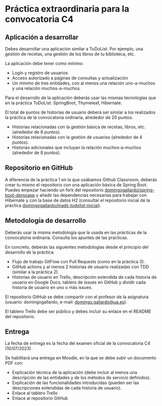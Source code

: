 
# Práctica extraordinaria para la convocatoria C4 #

## Aplicación a desarrollar ##

Debes desarrollar una aplicación similar a ToDoList. Por ejemplo, una
gestión de recetas, una gestión de los libros de tu biblioteca, etc.

La aplicación debe tener como mínimo:

- Login y registro de usuarios
- Acceso autorizado a páginas de consultas y actualización
- Un mínimo de tres entidades, con al menos una relación uno-a-muchos
  y una relación muchos-a-muchos.

Para el desarrollo de la aplicación deberás usar las mismas tecnologías que
en la práctica ToDoList: SpringBoot, Thymeleaf, Hibernate.

El total de puntos de historias de usuario deberá ser similar a los
realizados la práctica de la convocatoria ordinaria, alrededor de 20
puntos.

- Historias relacionadas con la gestión básica de recetas, libros,
  etc. (alrededor de 8 puntos).
- Historias  relacionadas con la gestión de usuarios (alrededor de 4 puntos).
- Historias adicionales que incluyan la relación muchos-a-muchos
  (alrededor de 8 puntos).


## Repositorio en GitHub ##

A diferencia de la práctica 1 en la que usábamos Github Classroom,
deberás crear tu mismo el repositorio con una aplicación básica de
Spring Boot. Puedes empezar haciendo un fork del repositorio
[domingogallardo/spring-boot-demoapp](https://github.com/domingogallardo/spring-boot-demoapp)
y añadir las dependencias necesarias para trabajar con Hibernate y con
la base de datos H2 (consultar el repositorio inicial de la práctica
[domingogallardo/mads-todolist-inicial](https://github.com/domingogallardo/mads-todolist-inicial)).


## Metodología de desarrollo ##

Deberás usar la misma metodología que la usada en las prácticas de la
convocatoria ordinaria. Consulta los apuntes de las prácticas.

En concreto, deberás las siguientes metodologías desde el principio
del desarrollo de la práctica:

- Flujo de trabajo GitFlow con Pull Requests (como en la práctica 3).
- GitHub actions y al menos 2 historias de usuario realizadas con TDD (similar a la práctica 2).
- Historias  de usuario en Trello, descripción extendida de cada historia de
  usuario en Google Docs, tablero de issues en GitHub y dividir cada
  historia de usuario en uno o más issues.

El repositorio GitHub se debe compartir con el profesor de la
asignatura (usuario: domingogallardo, e-mail: domingo.gallardo@ua.es).

El tablero Trello debe ser público y debes incluir su enlace en el
README del repositorio.


## Entrega ##

La fecha de entrega es la fecha del examen oficial de la convocatoria C4 (10/07/2023)

Se habilitará una entrega en Moodle, en la que se debe subir un
documento PDF con:

- Explicación técnica de la aplicación (debe incluir al menos una
  descripción de las entidades y de los métodos de servicio
  definidos).
- Explicación de las funcionalidades introducidas (pueden ser las
  descripciones extendidas de cada historia de usuario).
- Enlace al tablero Trello
- Enlace al repositorio GitHub
   

